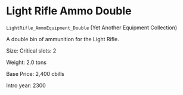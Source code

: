 # Light Rifle Ammo Double

`LightRifle_AmmoEquipment_Double` (Yet Another Equipment Collection)

A double bin of ammunition for the Light Rifle.

Size: Critical slots: 2

Weight: 2.0 tons

Base Price: 2,400 cbills

Intro year: 2300


